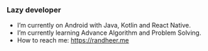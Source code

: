 ### Lazy developer 

- I’m currently on Android with Java, Kotlin and React Native.
- I’m currently learning Advance Algorithm and Problem Solving.
- How to reach me: https://randheer.me
<!--
**randheercode/randheercode** is a ✨ _special_ ✨ repository because its `README.md` (this file) appears on your GitHub profile.

Here are some ideas to get you started:

- 🔭 I’m currently working on ...
- 🌱 I’m currently learning ...
- 👯 I’m looking to collaborate on ...
- 🤔 I’m looking for help with ...
- 💬 Ask me about ...
- 📫 How to reach me: ...
- 😄 Pronouns: ...
- ⚡ Fun fact: ...
-->
